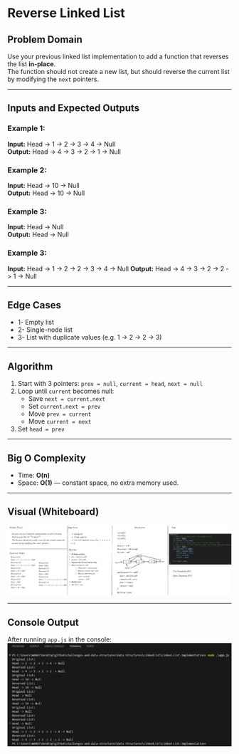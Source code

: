# Reverse Linked List

## Problem Domain
Use your previous linked list implementation to add a function that reverses the list **in-place**.  
The function should not create a new list, but should reverse the current list by modifying the `next` pointers.

---

## Inputs and Expected Outputs

### Example 1:
**Input:** Head → 1 → 2 → 3 → 4 → Null  
**Output:** Head → 4 → 3 → 2 → 1 → Null

### Example 2:
**Input:** Head → 10 → Null  
**Output:** Head → 10 → Null

### Example 3:
**Input:** Head → Null  
**Output:** Head → Null

### Example 3:
**Input:** Head -> 1 -> 2 -> 2 -> 3 -> 4 -> Null
**Output:** Head -> 4 -> 3 -> 2 -> 2 -> 1 -> Null

---

## Edge Cases
- 1- Empty list
- 2- Single-node list
- 3- List with duplicate values (e.g. 1 → 2 → 2 → 3)

---

## Algorithm
1. Start with 3 pointers: `prev = null`, `current = head`, `next = null`
2. Loop until `current` becomes null:
   - Save `next = current.next`
   - Set `current.next = prev`
   - Move `prev = current`
   - Move `current = next`
3. Set `head = prev`

---

## Big O Complexity
- Time: **O(n)**
- Space: **O(1)** — constant space, no extra memory used.

---

## Visual (Whiteboard)
![whiteboard](../docs/reverse.png)

---

## Console Output
 After running `app.js` in the console:  
![console output](../docs/console-outputRemove.png)

